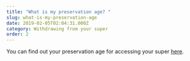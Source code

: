 ```yaml
---
title: "What is my preservation age? "
slug: what-is-my-preservation-age
date: 2019-02-05T02:04:31.000Z
category: Withdrawing from your super
order: 2
---
```


You can find out your preservation age for accessing your super [here](https://www.ato.gov.au/Rates/Key-superannuation-rates-and-thresholds/?anchor=Preservationage).
